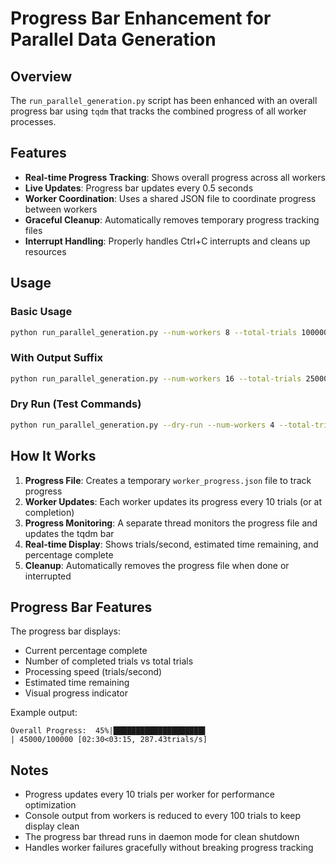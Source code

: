 # Progress Bar Enhancement for Parallel Data Generation

## Overview

The `run_parallel_generation.py` script has been enhanced with an overall progress bar using `tqdm` that tracks the combined progress of all worker processes.

## Features

- **Real-time Progress Tracking**: Shows overall progress across all workers
- **Live Updates**: Progress bar updates every 0.5 seconds
- **Worker Coordination**: Uses a shared JSON file to coordinate progress between workers
- **Graceful Cleanup**: Automatically removes temporary progress tracking files
- **Interrupt Handling**: Properly handles Ctrl+C interrupts and cleans up resources

## Usage

### Basic Usage
```bash
python run_parallel_generation.py --num-workers 8 --total-trials 100000
```

### With Output Suffix
```bash
python run_parallel_generation.py --num-workers 16 --total-trials 250000 --output-suffix "experiment_1"
```

### Dry Run (Test Commands)
```bash
python run_parallel_generation.py --dry-run --num-workers 4 --total-trials 1000
```

## How It Works

1. **Progress File**: Creates a temporary `worker_progress.json` file to track progress
2. **Worker Updates**: Each worker updates its progress every 10 trials (or at completion)
3. **Progress Monitoring**: A separate thread monitors the progress file and updates the tqdm bar
4. **Real-time Display**: Shows trials/second, estimated time remaining, and percentage complete
5. **Cleanup**: Automatically removes the progress file when done or interrupted

## Progress Bar Features

The progress bar displays:
- Current percentage complete
- Number of completed trials vs total trials
- Processing speed (trials/second)
- Estimated time remaining
- Visual progress indicator

Example output:
```
Overall Progress:  45%|████████████████████▌                           | 45000/100000 [02:30<03:15, 287.43trials/s]
```

## Notes

- Progress updates every 10 trials per worker for performance optimization
- Console output from workers is reduced to every 100 trials to keep display clean
- The progress bar thread runs in daemon mode for clean shutdown
- Handles worker failures gracefully without breaking progress tracking
